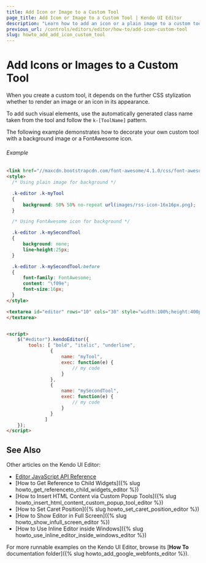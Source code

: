 ```yaml
---
title: Add Icon or Image to a Custom Tool
page_title: Add Icon or Image to a Custom Tool | Kendo UI Editor
description: "Learn how to add an icon or a plain image to a custom tool in the Kendo UI Editor widget."
previous_url: /controls/editors/editor/how-to/add-icon-custom-tool
slug: howto_add_add_icon_custom_tool
---
```


# Add Icons or Images to a Custom Tool

When you create a custom tool, it depends on the further CSS stylization whether to render an image or an icon in its appearance.

To add such visual elements, use the automatically generated class name taken from the tool and follow the `k-[ToolName]` pattern.

The following example demonstrates how to decorate your own custom tool with a background image or a FontAwesome icon.

###### Example

```html
<link href="//maxcdn.bootstrapcdn.com/font-awesome/4.1.0/css/font-awesome.min.css" rel="stylesheet">
<style>
  /* Using plain image for background */

  .k-editor .k-myTool
  {
      background: 50% 50% no-repeat url(images/rss-icon-16x16px.png);
  }

  /* Using FontAwesome icon for background */

  .k-editor .k-mySecondTool
  {
      background: none;
      line-height:25px;
  }

  .k-editor .k-mySecondTool:before
  {
      font-family: FontAwesome;
      content: "\f09e";
      font-size:16px;
  }
</style>

<textarea id="editor" rows="10" cols="30" style="width:100%;height:400px">
</textarea>


<script>
    $("#editor").kendoEditor({
        tools: [ "bold", "italic", "underline",
                {
                    name: "myTool",
                    exec: function(e) {
                        // my code
                    }
                },
                {
                    name: "mySecondTool",
                    exec: function(e) {
                        // my code
                    }
                }
              ]
    });
</script>
```

## See Also

Other articles on the Kendo UI Editor:

* [Editor JavaScript API Reference](/api/javascript/ui/editor)
* [How to Get Reference to Child Widgets]({% slug howto_get_referenceto_child_widgets_editor %})
* [How to Insert HTML Content via Custom Popup Tools]({% slug howto_insert_html_content_custom_popup_tool_editor %})
* [How to Set Caret Position]({% slug howto_set_caret_position_editor %})
* [How to Show Editor in Full Screen]({% slug howto_show_infull_screen_editor %})
* [How to Use Inline Editor inside Windows]({% slug howto_use_inline_editor_inside_windows_editor %})

For more runnable examples on the Kendo UI Editor, browse its [**How To** documentation folder]({% slug howto_add_google_webfonts_editor %}).
